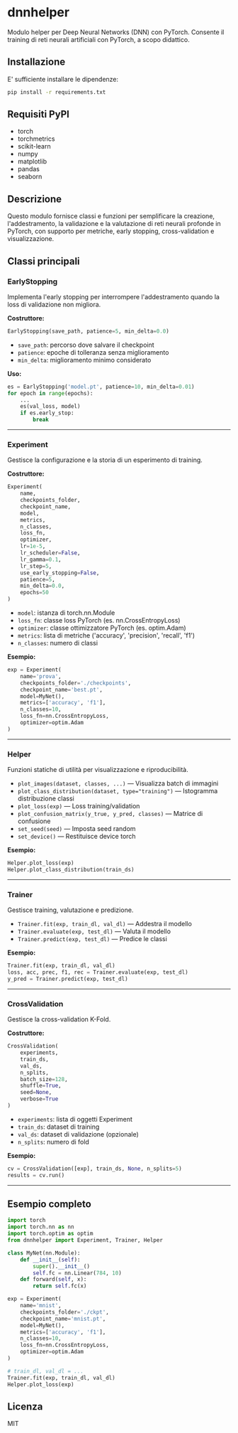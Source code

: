 # dnnhelper

Modulo helper per Deep Neural Networks (DNN) con PyTorch.
Consente il training di reti neurali artificiali con PyTorch, a scopo didattico.

## Installazione

E' sufficiente installare le dipendenze:

```bash
pip install -r requirements.txt
```

## Requisiti PyPI
- torch
- torchmetrics
- scikit-learn
- numpy
- matplotlib
- pandas
- seaborn

## Descrizione
Questo modulo fornisce classi e funzioni per semplificare la creazione, l'addestramento, la validazione e la valutazione di reti neurali profonde in PyTorch, con supporto per metriche, early stopping, cross-validation e visualizzazione.

## Classi principali

### EarlyStopping
Implementa l'early stopping per interrompere l'addestramento quando la loss di validazione non migliora.

**Costruttore:**
```python
EarlyStopping(save_path, patience=5, min_delta=0.0)
```
- `save_path`: percorso dove salvare il checkpoint
- `patience`: epoche di tolleranza senza miglioramento
- `min_delta`: miglioramento minimo considerato

**Uso:**
```python
es = EarlyStopping('model.pt', patience=10, min_delta=0.01)
for epoch in range(epochs):
    ...
    es(val_loss, model)
    if es.early_stop:
        break
```

---

### Experiment
Gestisce la configurazione e la storia di un esperimento di training.

**Costruttore:**
```python
Experiment(
    name,
    checkpoints_folder,
    checkpoint_name,
    model,
    metrics,
    n_classes,
    loss_fn,
    optimizer,
    lr=1e-5,
    lr_scheduler=False,
    lr_gamma=0.1,
    lr_step=5,
    use_early_stopping=False,
    patience=5,
    min_delta=0.0,
    epochs=50
)
```
- `model`: istanza di torch.nn.Module
- `loss_fn`: classe loss PyTorch (es. nn.CrossEntropyLoss)
- `optimizer`: classe ottimizzatore PyTorch (es. optim.Adam)
- `metrics`: lista di metriche ('accuracy', 'precision', 'recall', 'f1')
- `n_classes`: numero di classi

**Esempio:**
```python
exp = Experiment(
    name='prova',
    checkpoints_folder='./checkpoints',
    checkpoint_name='best.pt',
    model=MyNet(),
    metrics=['accuracy', 'f1'],
    n_classes=10,
    loss_fn=nn.CrossEntropyLoss,
    optimizer=optim.Adam
)
```

---

### Helper
Funzioni statiche di utilità per visualizzazione e riproducibilità.

- `plot_images(dataset, classes, ...)` — Visualizza batch di immagini
- `plot_class_distribution(dataset, type="training")` — Istogramma distribuzione classi
- `plot_loss(exp)` — Loss training/validation
- `plot_confusion_matrix(y_true, y_pred, classes)` — Matrice di confusione
- `set_seed(seed)` — Imposta seed random
- `set_device()` — Restituisce device torch

**Esempio:**
```python
Helper.plot_loss(exp)
Helper.plot_class_distribution(train_ds)
```

---

### Trainer
Gestisce training, valutazione e predizione.

- `Trainer.fit(exp, train_dl, val_dl)` — Addestra il modello
- `Trainer.evaluate(exp, test_dl)` — Valuta il modello
- `Trainer.predict(exp, test_dl)` — Predice le classi

**Esempio:**
```python
Trainer.fit(exp, train_dl, val_dl)
loss, acc, prec, f1, rec = Trainer.evaluate(exp, test_dl)
y_pred = Trainer.predict(exp, test_dl)
```

---

### CrossValidation
Gestisce la cross-validation K-Fold.

**Costruttore:**
```python
CrossValidation(
    experiments,
    train_ds,
    val_ds,
    n_splits,
    batch_size=128,
    shuffle=True,
    seed=None,
    verbose=True
)
```
- `experiments`: lista di oggetti Experiment
- `train_ds`: dataset di training
- `val_ds`: dataset di validazione (opzionale)
- `n_splits`: numero di fold

**Esempio:**
```python
cv = CrossValidation([exp], train_ds, None, n_splits=5)
results = cv.run()
```

---

## Esempio completo
```python
import torch
import torch.nn as nn
import torch.optim as optim
from dnnhelper import Experiment, Trainer, Helper

class MyNet(nn.Module):
    def __init__(self):
        super().__init__()
        self.fc = nn.Linear(784, 10)
    def forward(self, x):
        return self.fc(x)

exp = Experiment(
    name='mnist',
    checkpoints_folder='./ckpt',
    checkpoint_name='mnist.pt',
    model=MyNet(),
    metrics=['accuracy', 'f1'],
    n_classes=10,
    loss_fn=nn.CrossEntropyLoss,
    optimizer=optim.Adam
)

# train_dl, val_dl = ...
Trainer.fit(exp, train_dl, val_dl)
Helper.plot_loss(exp)
```

## Licenza
MIT